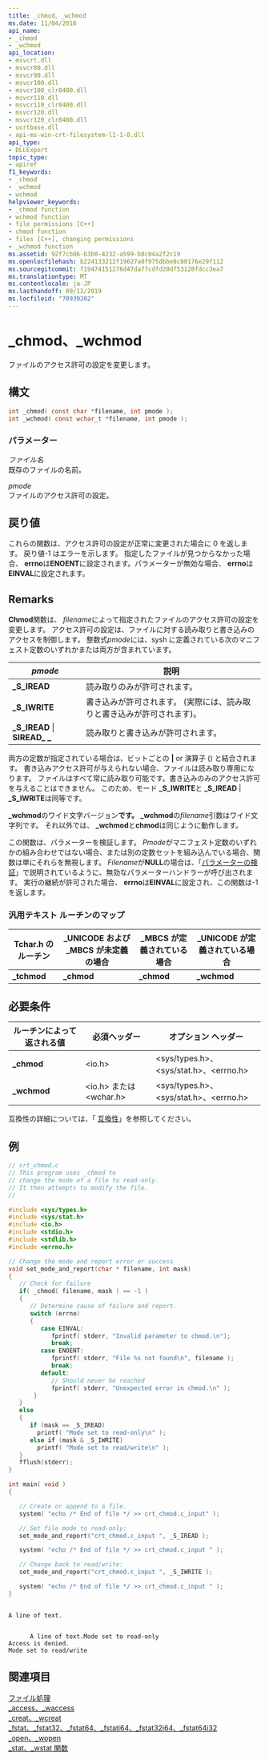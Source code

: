 ```yaml
---
title: _chmod、_wchmod
ms.date: 11/04/2016
api_name:
- _chmod
- _wchmod
api_location:
- msvcrt.dll
- msvcr80.dll
- msvcr90.dll
- msvcr100.dll
- msvcr100_clr0400.dll
- msvcr110.dll
- msvcr110_clr0400.dll
- msvcr120.dll
- msvcr120_clr0400.dll
- ucrtbase.dll
- api-ms-win-crt-filesystem-l1-1-0.dll
api_type:
- DLLExport
topic_type:
- apiref
f1_keywords:
- _chmod
- _wchmod
- wchmod
helpviewer_keywords:
- _chmod function
- wchmod function
- file permissions [C++]
- chmod function
- files [C++], changing permissions
- _wchmod function
ms.assetid: 92f7cb86-b3b0-4232-a599-b8c04a2f2c19
ms.openlocfilehash: b224133212f19627a8f975dbbe8c80176e29f112
ms.sourcegitcommit: f19474151276d47da77cdfd20df53128fdcc3ea7
ms.translationtype: MT
ms.contentlocale: ja-JP
ms.lasthandoff: 09/12/2019
ms.locfileid: "70939202"
---
```

# <a name="_chmod-_wchmod"></a>_chmod、_wchmod

ファイルのアクセス許可の設定を変更します。

## <a name="syntax"></a>構文

```C
int _chmod( const char *filename, int pmode );
int _wchmod( const wchar_t *filename, int pmode );
```

### <a name="parameters"></a>パラメーター

*ファイル名*<br/>
既存のファイルの名前。

*pmode*<br/>
ファイルのアクセス許可の設定。

## <a name="return-value"></a>戻り値

これらの関数は、アクセス許可の設定が正常に変更された場合に 0 を返します。 戻り値-1 はエラーを示します。 指定したファイルが見つからなかった場合、 **errno**は**ENOENT**に設定されます。パラメーターが無効な場合、 **errno**は**EINVAL**に設定されます。

## <a name="remarks"></a>Remarks

**Chmod**関数は、 *filename*によって指定されたファイルのアクセス許可の設定を変更します。 アクセス許可の設定は、ファイルに対する読み取りと書き込みのアクセスを制御します。 整数式*pmode*には、sysh に定義されている次のマニフェスト定数のいずれかまたは両方が含まれています。

| *pmode* | 説明 |
|-|-|
| **\_S\_IREAD** | 読み取りのみが許可されます。 |
| **\_S\_IWRITE** | 書き込みが許可されます。 (実際には、読み取りと書き込みが許可されます)。 |
| **\_S\_IREAD** &#124; **SIREAD\_ \_** | 読み取りと書き込みが許可されます。 |

両方の定数が指定されている場合は、ビットごとの **\|** or 演算子 () と結合されます。 書き込みアクセス許可が与えられない場合、ファイルは読み取り専用になります。 ファイルはすべて常に読み取り可能です。書き込みのみのアクセス許可を与えることはできません。 このため、モード **_S_IWRITE**と **_S_IREAD** \| **_S_IWRITE**は同等です。

**_wchmod**のワイド文字バージョン**です。** **_wchmod**の*filename*引数はワイド文字列です。 それ以外では、 **_wchmod**と**chmod**は同じように動作します。

この関数は、パラメーターを検証します。 *Pmode*がマニフェスト定数のいずれかの組み合わせではない場合、または別の定数セットを組み込んでいる場合、関数は単にそれらを無視します。 *Filename*が**NULL**の場合は、「[パラメーターの検証](../../c-runtime-library/parameter-validation.md)」で説明されているように、無効なパラメーターハンドラーが呼び出されます。 実行の継続が許可された場合、 **errno**は**EINVAL**に設定され、この関数は-1 を返します。

### <a name="generic-text-routine-mappings"></a>汎用テキスト ルーチンのマップ

|Tchar.h のルーチン|_UNICODE および _MBCS が未定義の場合|_MBCS が定義されている場合|_UNICODE が定義されている場合|
|---------------------|--------------------------------------|--------------------|-----------------------|
|**_tchmod**|**_chmod**|**_chmod**|**_wchmod**|

## <a name="requirements"></a>必要条件

|ルーチンによって返される値|必須ヘッダー|オプション ヘッダー|
|-------------|---------------------|---------------------|
|**_chmod**|\<io.h>|\<sys/types.h>、\<sys/stat.h>、\<errno.h>|
|**_wchmod**|\<io.h> または \<wchar.h>|\<sys/types.h>、\<sys/stat.h>、\<errno.h>|

互換性の詳細については、「 [互換性](../../c-runtime-library/compatibility.md)」を参照してください。

## <a name="example"></a>例

```C
// crt_chmod.c
// This program uses _chmod to
// change the mode of a file to read-only.
// It then attempts to modify the file.
//

#include <sys/types.h>
#include <sys/stat.h>
#include <io.h>
#include <stdio.h>
#include <stdlib.h>
#include <errno.h>

// Change the mode and report error or success
void set_mode_and_report(char * filename, int mask)
{
   // Check for failure
   if( _chmod( filename, mask ) == -1 )
   {
      // Determine cause of failure and report.
      switch (errno)
      {
         case EINVAL:
            fprintf( stderr, "Invalid parameter to chmod.\n");
            break;
         case ENOENT:
            fprintf( stderr, "File %s not found\n", filename );
            break;
         default:
            // Should never be reached
            fprintf( stderr, "Unexpected error in chmod.\n" );
       }
   }
   else
   {
      if (mask == _S_IREAD)
        printf( "Mode set to read-only\n" );
      else if (mask & _S_IWRITE)
        printf( "Mode set to read/write\n" );
   }
   fflush(stderr);
}

int main( void )
{

   // Create or append to a file.
   system( "echo /* End of file */ >> crt_chmod.c_input" );

   // Set file mode to read-only:
   set_mode_and_report("crt_chmod.c_input ", _S_IREAD );

   system( "echo /* End of file */ >> crt_chmod.c_input " );

   // Change back to read/write:
   set_mode_and_report("crt_chmod.c_input ", _S_IWRITE );

   system( "echo /* End of file */ >> crt_chmod.c_input " );
}
```

```Output

A line of text.
```

```Output

      A line of text.Mode set to read-only
Access is denied.
Mode set to read/write
```

## <a name="see-also"></a>関連項目

[ファイル処理](../../c-runtime-library/file-handling.md)<br/>
[_access、_waccess](access-waccess.md)<br/>
[_creat、_wcreat](creat-wcreat.md)<br/>
[_fstat、_fstat32、_fstat64、_fstati64、_fstat32i64、_fstat64i32](fstat-fstat32-fstat64-fstati64-fstat32i64-fstat64i32.md)<br/>
[_open、_wopen](open-wopen.md)<br/>
[_stat、_wstat 関数](stat-functions.md)<br/>
